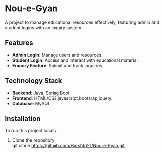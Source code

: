 # Nou-e-Gyan
A project to manage educational resources effectively, featuring admin and student logins with an inquiry system.  

## Features  
- **Admin Login**: Manage users and resources.  
- **Student Login**: Access and interact with educational material.  
- **Enquiry Feature**: Submit and track inquiries.  

## Technology Stack  
- **Backend**: Java, Spring Boot  
- **Frontend**: HTML/CSS,javascript,bootsrap,jquery. 
- **Database**:  MySQL

## Installation  
To run this project locally:  
1. Clone the repository:  
    git clone https://github.com/Harshtri21/Nou-e-Gyan.git  
